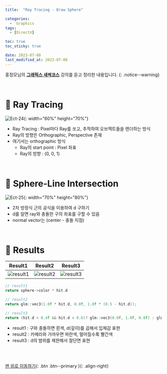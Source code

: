 ```yaml
---
title:  "Ray Tracing - Draw Sphere" 

categories:
  -  Graphics
tags:
  - [DirectX]

toc: true
toc_sticky: true

date: 2023-07-08
last_modified_at: 2023-07-08
---
```



홍정모님의 **[그래픽스 새싹코스](https://honglab.co.kr/)** 강의를 듣고 정리한 내용입니다.
{: .notice--warning}

<br>


# 🐥 Ray Tracing

![Ect-24](https://github.com/inhopp/inhopp/assets/96368476/80b7e96e-3a6c-4cc3-9371-a06446b0f125){: width="60%" height="70%"}

- Ray Tracing : Pixel마다 Ray를 쏘고, 추적하여 오브젝트들을 렌더하는 방식
- Ray의 방향은 Orthographic, Perspective 존재
- 여기서는 orthographic 방식
    - Ray의 start point : Pixel 좌표
    - Ray의 방향 : (0, 0, 1)


<br>

# 🐥 Sphere-Line Intersection

![Ect-25](https://github.com/inhopp/inhopp/assets/96368476/498a40cf-b79f-4b6d-b332-d5d763ea45b7){: width="70%" height="80%"}

- 2차 방정식 근의 공식을 이용하여 d 구하기
- d를 알면 ray와 충돌한 구의 좌표를 구할 수 있음
- normal vector는 (center - 충돌 지점)


<br>

# 🐥 Results

| Result1 | Result2 | Result3 |
|:-:|:-:|:-:|
|![result1](https://github.com/inhopp/inhopp/assets/96368476/e5130e42-fc3b-4fe6-910d-086a2ee72b8d)|![result2](https://github.com/inhopp/inhopp/assets/96368476/860faa9c-d0fc-4967-85f7-690778923fae)| ![result3](https://github.com/inhopp/inhopp/assets/96368476/df6e20f8-432f-4154-8b13-839277f07b21) |

``` cpp
// result1
return sphere->color * hit.d

// result2
return glm::vec3(1.0f * hit.d, 0.0f, 1.0f * (0.5 - hit.d));

// result3
return (hit.d > 0.4f && hit.d < 0.6)? glm::vec3(0.0f, 1.0f, 0.0f) : glm::vec3(0.0f, 0.0f, 0.0f);
```

- result1 : 구와 충돌하면 흰색, d(깊이)를 곱해서 입체감 표현
- result2 : 카메라와 가까우면 파란색, 멀어질수록 빨간색
- result3 : d의 범위를 제한해서 절단면 표현



<br>
<br>


[맨 위로 이동하기](#){: .btn .btn--primary }{: .align-right}